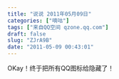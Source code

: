 ```yaml
---
title: "说说 2011年05月09日"
categories: ["嘀咕"]
tags: ["来自QQ空间 qzone.qq.com"]
draft: false
slug: "ZJrA9B"
date: "2011-05-09 00:43:01"
---
```


OKay！终于把所有QQ图标给隐藏了！
